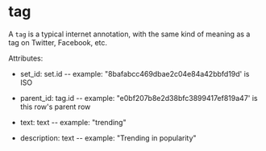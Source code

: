 # tag

A `tag` is a typical internet annotation, with the same kind of meaning as a tag on Twitter, Facebook, etc.

Attributes:

* set_id: set.id -- example: "8bafabcc469dbae2c04e84a42bbfd19d' is ISO

* parent_id: tag.id -- example: "e0bf207b8e2d38bfc3899417ef819a47' is this row's parent row

* text: text -- example: "trending"

* description: text -- example: "Trending in popularity"
